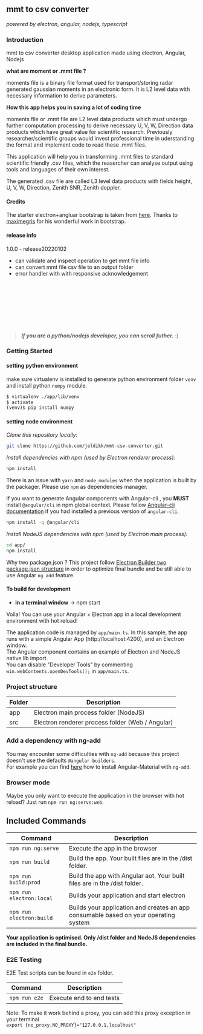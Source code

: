 
## mmt to csv converter
_powered by electron, angular, nodejs, typescript_

### Introduction

mmt to csv converter desktop application made using electron, Angular, Nodejs

**what are moment or .mmt file ?**

moments file is a binary file format used for transport/storing radar generated gaussian moments in an electronic form. It is L2 level data with necessary information to derive parameters.

**How this app helps you in saving a lot of coding time**

moments file or .mmt file are L2 level data products which must undergo further computation processing to derive necessary U, V, W, Direction data products which have great value for scientific research. Previously researcher/scientific groups would invest professional time in uderstanding the format and implement code to read these .mmt files.

This application will help you in transforming .mmt files to standard scientific friendly .csv files, which the reasercher can analyse output using tools and languages of their own interest.

The generated .csv file are called L3 level data products with fields height, U, V, W, Direction, Zenith SNR, Zenith doppler.

#### Credits


The starter electron+angluar bootstrap is taken from [here](https://github.com/maximegris/angular-electron). Thanks to [maximegris](https://github.com/maximegris) for his wonderful work in bootstrap.


#### release info

1.0.0 - release20220102
* can validate and inspect operation to get mmt file info
* can convert mmt file csv file to an output folder
* error handler with with responsive acknowledgement

<br>
<br>
<br>
<br>
<br>
<br>
<br>

> _**If you are a python/nodejs developer, you can scroll futher.**_ :)

### Getting Started

#### setting python environment
make sure virtualenv is installed to generate python environment folder `venv` and install python `numpy` module.

```sh
$ virtualenv ./app/lib/venv
$ activate
(venv)$ pip install numpy
```

#### setting node environment

*Clone this repository locally:*

``` bash
git clone https://github.com/jeldikk/mmt-csv-converter.git
```

*Install dependencies with npm (used by Electron renderer process):*

``` bash
npm install
```

There is an issue with `yarn` and `node_modules` when the application is built by the packager. Please use `npm` as dependencies manager.

If you want to generate Angular components with Angular-cli , you **MUST** install `@angular/cli` in npm global context.
Please follow [Angular-cli documentation](https://github.com/angular/angular-cli) if you had installed a previous version of `angular-cli`.

``` bash
npm install -g @angular/cli
```

*Install NodeJS dependencies with npm (used by Electron main process):*

``` bash
cd app/
npm install
```

Why two package.json ? This project follow [Electron Builder two package.json structure](https://www.electron.build/tutorials/two-package-structure) in order to optimize final bundle and be still able to use Angular `ng add` feature.

#### To build for development

- **in a terminal window** -> npm start

Voila! You can use your Angular + Electron app in a local development environment with hot reload!

The application code is managed by `app/main.ts`. In this sample, the app runs with a simple Angular App (http://localhost:4200), and an Electron window. \
The Angular component contains an example of Electron and NodeJS native lib import. \
You can disable "Developer Tools" by commenting `win.webContents.openDevTools();` in `app/main.ts`.

### Project structure

|Folder|Description|
| ---- | ---- |
| app | Electron main process folder (NodeJS) |
| src | Electron renderer process folder (Web / Angular) |

### Add a dependency with ng-add

You may encounter some difficulties with `ng-add` because this project doesn't use the defaults `@angular-builders`. \
For example you can find [here](HOW_TO.md) how to install Angular-Material with `ng-add`.

### Browser mode

Maybe you only want to execute the application in the browser with hot reload? Just run `npm run ng:serve:web`.

## Included Commands

|Command|Description|
| ---- | ---- |
|`npm run ng:serve`| Execute the app in the browser |
|`npm run build`| Build the app. Your built files are in the /dist folder. |
|`npm run build:prod`| Build the app with Angular aot. Your built files are in the /dist folder. |
|`npm run electron:local`| Builds your application and start electron
|`npm run electron:build`| Builds your application and creates an app consumable based on your operating system |

**Your application is optimised. Only /dist folder and NodeJS dependencies are included in the final bundle.**


### E2E Testing

E2E Test scripts can be found in `e2e` folder.

|Command|Description|
| ---- | ---- |
|`npm run e2e`| Execute end to end tests |

Note: To make it work behind a proxy, you can add this proxy exception in your terminal  
`export {no_proxy,NO_PROXY}="127.0.0.1,localhost"`
